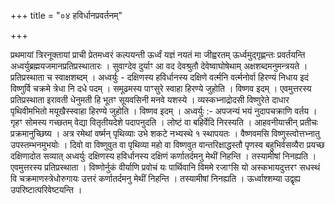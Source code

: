 +++
title = "०४ हविर्धानप्रवर्तनम्"

+++

प्रथमायां त्रिरनूक्तायां प्राची प्रेतमध्वरं कल्पयन्ती ऊर्ध्वं यज्ञं नयतं मा जीह्वरतम् ऊर्ध्वमुद्गृह्णन्तः प्रवर्तयन्ति अध्वर्युब्रह्मयजमानप्रतिप्रस्थातारः । सुवाग्देव दुर्याꣳ आ वद देवश्रुतौ देवेष्वाघोषेथाम् अक्षशब्दमनुमन्त्रयते । प्रतिप्रस्थाता च स्वाक्षशब्दम् । अध्वर्युः - दक्षिणस्य हविर्धानस्य दक्षिणे वर्त्मनि वर्त्मनोर्वा हिरण्यं निधाय इदं विष्णुर्वि चक्रमे त्रेधा नि दधे पदम् । समूढमस्य पाꣳसुरे स्वाहा हिरण्ये जुहोति । विष्णव इदम् । एवमुत्तरस्य प्रतिप्रस्थाता इरावती धेनुमती हि भूतꣳ सूयवसिनी मनवे यशस्ये । व्यस्कभ्नाद्रोदसी विष्णुरेते दाधार पृथिवीमभितो मयूखैस्स्वाहा हिरण्ये जुहोति । विष्णव इदम् । अध्वर्युः :- अपजन्यं भयं नुदापचक्राणि वर्तय । गृहꣳ सोमस्य गच्छतम् वेद्या वितृतीयदेशे पदापनुदति । लोष्टं वा बहिर्वेदि निरस्यति । आहवनीयात्त्रीन् प्रतीचः प्रक्रमानुच्छिष्य । अत्र रमेथां वर्ष्मन् पृथिव्याः उभे शकटे नभ्यस्थे १ स्थापयतः । वैष्णवमसि विष्णुस्त्वोत्तभ्नातु उपस्तम्भनमुभयोः । दिवो वा विष्णुवुत वा पृथिव्या महो वा विष्णवुत वान्तरिक्षाद्धस्तौ पृणस्व बहुभिर्वसव्यैरा प्रयच्छ दक्षिणादोत सव्यात् अध्वर्युः दक्षिणस्य हविर्धानस्य दक्षिणं कर्णातर्दमनु मेथीं निहन्ति । तस्यामीषां निनह्यति । एवमुत्तरस्य प्रतिप्रस्थाता । विष्णोर्नुकं वीर्याणि प्रवोचं यः पार्थिवानि विममे रजाꣳसि यो अस्कभायदुत्तरꣳ सधस्थं वि चक्रमाणस्त्रेधोरुगायः उत्तरं कर्णातर्दमनु मेथीं निहन्ति । तस्यामीषां निनह्यति । ऊर्ध्वाश्शम्या उद्वृह्य उपरिष्टात्परिवेष्टयन्ति ।
